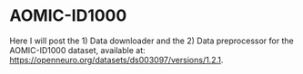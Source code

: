 # AOMIC-ID1000
Here I will post the 1) Data downloader and the 2) Data preprocessor for the AOMIC-ID1000 dataset, available at: https://openneuro.org/datasets/ds003097/versions/1.2.1.
